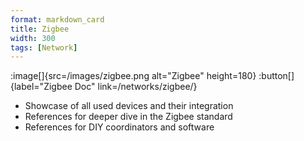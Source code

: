 ```yaml
---
format: markdown_card
title: Zigbee
width: 300
tags: [Network]
---
```


:image[]{src=/images/zigbee.png alt="Zigbee" height=180}
:button[]{label="Zigbee Doc" link=/networks/zigbee/}

- Showcase of all used devices and their integration
- References for deeper dive in the Zigbee standard
- References for DIY coordinators and software
